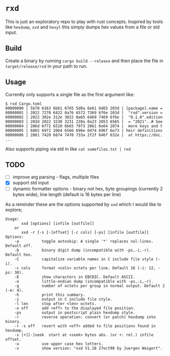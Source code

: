 # `rxd`

This is just an exploratory repo to play with rust concepts. Inspired by tools 
like `hexdump`, `xxd` and `hexyl` this simply dumps hex values from a file
or std input.

## Build

Create a binary by running `cargo build --release` and then place the file in
`target/release/rxd` in your path to run. 

## Usage 

Currently only supports a single file as the first argument like:

```
$ rxd Cargo.toml
00000000 | 5b70 6163 6b61 6765 5d0a 6e61 6d65 203d | [package].name =
00000001 | 2022 7278 6422 0a76 6572 7369 6f6e 203d |  "rxd".version =
00000002 | 2022 302e 312e 3022 0a65 6469 7469 6f6e |  "0.1.0".edition
00000003 | 203d 2022 3230 3231 220a 0a23 2053 6565 |  = "2021"..# See
00000004 | 206d 6f72 6520 6b65 7973 2061 6e64 2074 |  more keys and t
00000005 | 6865 6972 2064 6566 696e 6974 696f 6e73 | heir definitions
00000006 | 2061 7420 6874 7470 733a 2f2f 646f 632e |  at https://doc.
...
```

Also supports piping via std in like `cat somefiles.txt | rxd`

## TODO
- [ ] improve arg parsing - flags, multiple files
- [x] support std input
- [ ] dynamic formatter options - binary not hex, byte groupings (currently 2 bytes wide), line length (default is 16 bytes per line)

As a reminder these are the options supported  by `xxd` which I would like to explore;

```
Usage:
       xxd [options] [infile [outfile]]
    or
       xxd -r [-s [-]offset] [-c cols] [-ps] [infile [outfile]]
Options:
    -a          toggle autoskip: A single '*' replaces nul-lines. Default off.
    -b          binary digit dump (incompatible with -ps,-i,-r). Default hex.
    -C          capitalize variable names in C include file style (-i).
    -c cols     format <cols> octets per line. Default 16 (-i: 12, -ps: 30).
    -E          show characters in EBCDIC. Default ASCII.
    -e          little-endian dump (incompatible with -ps,-i,-r).
    -g          number of octets per group in normal output. Default 2 (-e: 4).
    -h          print this summary.
    -i          output in C include file style.
    -l len      stop after <len> octets.
    -o off      add <off> to the displayed file position.
    -ps         output in postscript plain hexdump style.
    -r          reverse operation: convert (or patch) hexdump into binary.
    -r -s off   revert with <off> added to file positions found in hexdump.
    -s [+][-]seek  start at <seek> bytes abs. (or +: rel.) infile offset.
    -u          use upper case hex letters.
    -v          show version: "xxd V1.10 27oct98 by Juergen Weigert".
  ```

